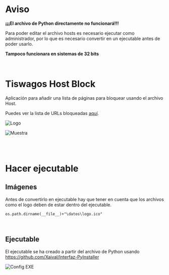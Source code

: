 # Aviso
**¡¡¡El archivo de Python directamente no funcionará!!!**

Para poder editar el archivo hosts es necesario ejecutar como administrador, por lo que es necesario convertir en un ejecutable antes de poder usarlo.

**Tampoco funcionara en sistemas de 32 bits**

<br>

# Tiswagos Host Block
Aplicación para añadir una lista de páginas para bloquear usando el archivo Host.

Puedes ver la lista de URLs bloqueadas [aquí](https://tiswagos-liri.tumblr.com/antispam).

![Logo](https://user-images.githubusercontent.com/54257745/181864346-d2715ceb-4c08-46c9-96c0-7c0503160c47.png)

![Muestra](https://user-images.githubusercontent.com/54257745/181864001-b310e047-cad4-4537-ab2e-f42390131494.png)

<br><br>

# Hacer ejecutable
## Imágenes
Antes de convertirlo en ejecutable hay que tener en cuenta que los archivos como el logo deben de estar dentro del ejecutable.

`os.path.dirname(__file__)+"\datos\logo.ico"`

<br>

## Ejecutable
El ejecutable se ha creado a partir del archivo de Python usando https://github.com/Xaival/Interfaz-PyInstaller

![Config EXE](https://user-images.githubusercontent.com/54257745/181864945-8af20248-f276-4a77-a7e9-4d20c040d1a7.png)
